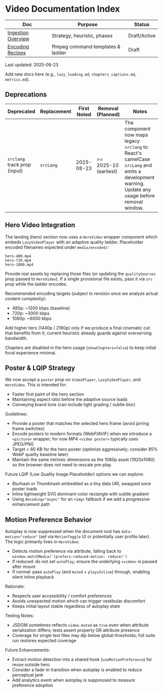# Video Documentation Index

| Doc                                                 | Purpose                           | Status       |
| --------------------------------------------------- | --------------------------------- | ------------ |
| [Ingestion Overview](./video_ingestion_overview.md) | Strategy, heuristic, phases       | Draft/Active |
| [Encoding Recipes](./encoding_recipes.md)           | ffmpeg command templates & ladder | Draft        |

Last updated: 2025-08-23

Add new docs here (e.g., `lazy_loading.md`, `chapters_captions.md`, `metrics.md`).

## Deprecations

| Deprecated                   | Replacement | First Noted | Removal (Planned)     | Notes                                                                                                                                           |
| ---------------------------- | ----------- | ----------- | --------------------- | ----------------------------------------------------------------------------------------------------------------------------------------------- |
| `srclang` track prop (input) | `srcLang`   | 2025-08-23  | >= 2025-10 (earliest) | The component now maps legacy `srclang` to React's camelCase `srcLang` and emits a development warning. Update any usage before removal window. |

## Hero Video Integration

The landing (hero) section now uses a `HeroVideo` wrapper component which embeds `LazyVideoPlayer` with an adaptive quality ladder. Placeholder encoded filenames expected under `media/encoded/`:

```text
hero-480.mp4
hero-720.mp4
hero-1080.mp4
```

Provide real assets by replacing those files (or updating the `qualitySources` prop passed to `HeroVideo`). If a single provisional file exists, pass it via `src` prop while the ladder encodes.

Recommended encoding targets (subject to revision once we analyze actual content complexity):

- 480p: ~1200 kbps (baseline)
- 720p: ~3000 kbps
- 1080p: ~6000 kbps

Add higher tiers (1440p / 2160p) only if we produce a final cinematic cut that benefits from it; current heuristic already guards against overserving bandwidth.

Chapters are disabled in the hero usage (`showChapters=false`) to keep initial focal experience minimal.

## Poster & LQIP Strategy

We now accept a `poster` prop on `VideoPlayer`, `LazyVideoPlayer`, and `HeroVideo`. This is intended for:

- Faster first paint of the hero section
- Maintaining aspect ratio before the adaptive source loads
- Conveying brand tone (can include light grading / subtle blur)

Guidelines:

- Provide a poster that matches the selected hero frame (avoid jarring frame switches)
- Encode posters to modern formats (WebP/AVIF) when we introduce a `<picture>` wrapper; for now MP4 `<video poster>` typically uses JPEG/PNG
- Target < 60 KB for the hero poster (optimize aggressively; consider 85% WebP quality baseline later)
- Maintain the same intrinsic dimensions as the 1080p asset (1920x1080) so the browser does not need to rescale pre-play

Future LQIP (Low Quality Image Placeholder) options we can explore:

- Blurhash or Thumbhash embedded as a tiny data URI, swapped once poster loads
- Inline lightweight SVG dominant-color rectangle with subtle gradient
- Using `decoding="async"` for an `<img>` fallback if we add a progressive enhancement path

## Motion Preference Behavior

Autoplay is now suppressed when the document root has `data-motion="reduce"` (set via `MotionToggle` UI or potentially user profile later). The logic primarily lives in `HeroVideo`:

- Detects motion preference via attribute, falling back to `window.matchMedia('(prefers-reduced-motion: reduce)')`
- If reduced: do not set `autoPlay`; ensure the underlying `<video>` is paused after mount
- If normal: pass `autoPlay` (and `muted` + `playsInline`) through, enabling silent inline playback

Rationale:

- Respects user accessibility / comfort preferences
- Avoids unexpected motion which can trigger vestibular discomfort
- Keeps initial layout stable regardless of autoplay state

Testing Notes:

- JSDOM sometimes reflects `video.muted` as `true` even when attribute serialization differs; tests assert property OR attribute presence
- Coverage for single test files may dip below global thresholds; full suite run restores expected coverage

Future Enhancements:

- Extract motion detection into a shared hook (`useMotionPreference`) for reuse outside hero
- Consider a fade-in transition when autoplay is enabled to reduce perceptual jank
- Add analytics event when autoplay is suppressed to measure preference adoption

